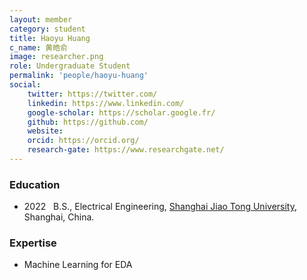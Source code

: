 ```yaml
---
layout: member
category: student
title: Haoyu Huang
c_name: 黄皓俞
image: researcher.png
role: Undergraduate Student
permalink: 'people/haoyu-huang'
social:
    twitter: https://twitter.com/
    linkedin: https://www.linkedin.com/
    google-scholar: https://scholar.google.fr/
    github: https://github.com/
    website:
    orcid: https://orcid.org/
    research-gate: https://www.researchgate.net/
---
```



### <i class="fas fa-graduation-cap"></i> Education
- 2022 &nbsp; B.S., Electrical Engineering, [Shanghai Jiao Tong University](https://www.seu.edu.cn/english/), Shanghai, China.




### Expertise
- Machine Learning for EDA